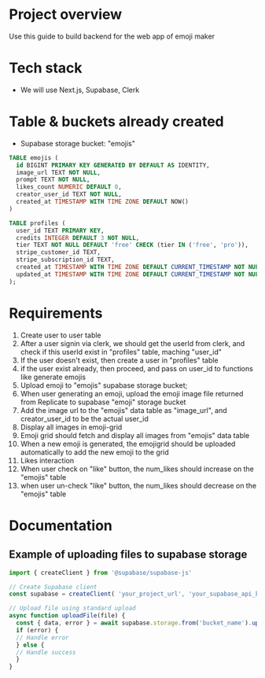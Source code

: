 # Project overview
Use this guide to build backend for the web app of emoji maker

# Tech stack
- We will use Next.js, Supabase, Clerk

# Table & buckets already created
- Supabase storage bucket: "emojis"

```sql
TABLE emojis (
  id BIGINT PRIMARY KEY GENERATED BY DEFAULT AS IDENTITY, 
  image_url TEXT NOT NULL, 
  prompt TEXT NOT NULL,
  likes_count NUMERIC DEFAULT 0, 
  creator_user_id TEXT NOT NULL, 
  created_at TIMESTAMP WITH TIME ZONE DEFAULT NOW()
)
```

```sql
TABLE profiles ( 
  user_id TEXT PRIMARY KEY,
  credits INTEGER DEFAULT 3 NOT NULL,
  tier TEXT NOT NULL DEFAULT 'free' CHECK (tier IN ('free', 'pro')),
  stripe_customer_id TEXT, 
  stripe_subscription_id TEXT,
  created_at TIMESTAMP WITH TIME ZONE DEFAULT CURRENT_TIMESTAMP NOT NULL, 
  updated_at TIMESTAMP WITH TIME ZONE DEFAULT CURRENT_TIMESTAMP NOT NULL
); 
```

# Requirements
1. Create user to user table
  1. After a user signin via clerk, we should get the userId from clerk, and check if this userId exist in "profiles" table, maching "user_id"
  2. If the user doesn't exist, then create a user in "profiles" table
  3. if the user exist already, then proceed, and pass on user_id to functions like generate emojis
2. Upload emoji to "emojis" supabase storage bucket;
  1. When user generating an emoji, upload the emoji image file returned from Replicate to supabase "emoji" storage bucket
  2. Add the image url to the "emojis" data table as "image_url", and creator_user_id to be the actual user_id
3. Display all images in emoji-grid
  1. Emoji grid should fetch and display all images from "emojis" data table
  2. When a new emoji is generated, the emojigrid should be uploaded automatically to add the new emoji to the grid
4. Likes interaction
  1. When user check on "like" button, the num_likes should increase on the "emojis" table
  2. when user un-check "like" button, the num_likes should decrease on the "emojis" table

# Documentation
## Example of uploading files to supabase storage
```ts
import { createClient } from '@supabase/supabase-js'

// Create Supabase client
const supabase = createClient( 'your_project_url', 'your_supabase_api_key')

// Upload file using standard upload
async function uploadFile(file) {
  const { data, error } = await supabase.storage.from('bucket_name').upload('file_path', file)
  if (error) {
  // Handle error
  } else {
  // Handle success
  }
}
```